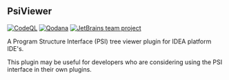 ## PsiViewer ##

[![CodeQL](https://github.com/JetBrains/psiviewer/actions/workflows/codeql.yml/badge.svg)](https://github.com/JetBrains/psiviewer/actions/workflows/codeql.yml)
[![Qodana](https://github.com/JetBrains/psiviewer/actions/workflows/qodana_scan.yml/badge.svg)](https://github.com/JetBrains/psiviewer/actions/workflows/qodana_scan.yml)
[![JetBrains team project](https://jb.gg/badges/team.svg)](https://confluence.jetbrains.com/display/ALL/JetBrains+on+GitHub)

A Program Structure Interface (PSI) tree viewer plugin for IDEA platform IDE's.

This plugin may be useful for developers who are considering using the PSI interface in their own plugins.
